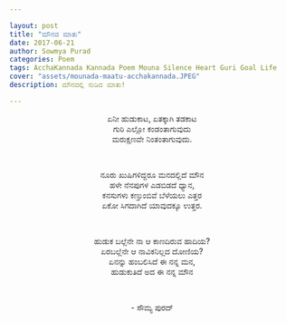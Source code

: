 ```yaml
---

layout: post
title: "ಮೌನದ ಮಾತು"
date: 2017-06-21
author: Sowmya Purad
categories: Poem
tags: AcchaKannada Kannada Poem Mouna Silence Heart Guri Goal Life
cover: "assets/mounada-maatu-acchakannada.JPEG"
description: ಮೌನದಲ್ಲಿ ನುಡಿದ ಮಾತು!

---
```


<p align = "center">ಏನೀ ಹುಡುಕಾಟ, ಏತಕ್ಕಾಗಿ ತಡಕಾಟ<br>
ಗುರಿ ಎಲ್ಲೋ ಕಂಡಂತಾಗುವುದು<br>
ಮರುಕ್ಷಣವೇ ನಿಂತಂತಾಗುವುದು.</p><br><!--more-->

<p align = "center">ನೂರು ಖುಷಿಗಳಿದ್ದರೂ ಮನದಲ್ಲಿದೆ ಮೌನ<br>
ಹಳೇ ನೆನಪುಗಳ ಎಡಬಿಡದೆ ಧ್ಯಾನ,<br>
ಕನಸುಗಳು ಕಣ್ತುಂಬಿವೆ ಬೆಳೆಯಲು ಎತ್ತರ<br>
ಏಕೋ ಸಿಗದಾಗಿದೆ ಯಾವುದಕ್ಕೂ ಉತ್ತರ.</p><br>

<p align = "center">ಹುಡುಕ ಬಲ್ಲೆನೇ ನಾ ಆ ಕಾಣದಿರುವ ಹಾದಿಯ?<br>
ಏರಬಲ್ಲೆನೇ ಆ ನಾವಿಕನಿಲ್ಲದ ದೋಣಿಯ?<br>
ಏನನ್ನು ಹಂಬಲಿಸಿದೆ ಈ ನನ್ನ ಮನ,<br>
ಹುಡುಕುತಿದೆ ಅದ ಈ ನನ್ನ ಮೌನ</p><br>

<p align = "center">-  ಸೌಮ್ಯ ಪುರದ್ </p>
